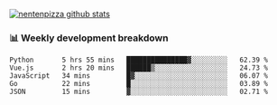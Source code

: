 [![nentenpizza github stats](https://github-readme-stats.vercel.app/api?username=nentenpizza&count_private=true)](https://github.com/anuraghazra/github-readme-stats)

### 📊 Weekly development breakdown
<!--START_SECTION:waka-->

```text
Python       5 hrs 55 mins   ███████████████▓░░░░░░░░░   62.39 %
Vue.js       2 hrs 20 mins   ██████▒░░░░░░░░░░░░░░░░░░   24.73 %
JavaScript   34 mins         █▓░░░░░░░░░░░░░░░░░░░░░░░   06.07 %
Go           22 mins         █░░░░░░░░░░░░░░░░░░░░░░░░   03.89 %
JSON         15 mins         ▓░░░░░░░░░░░░░░░░░░░░░░░░   02.71 %
```

<!--END_SECTION:waka-->

